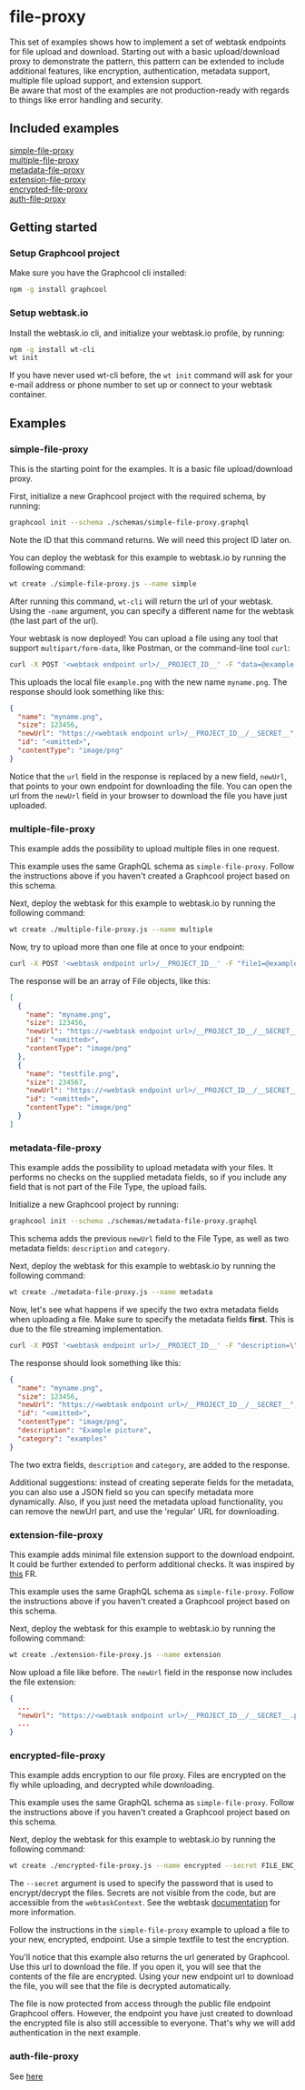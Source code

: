 # file-proxy

This set of examples shows how to implement a set of webtask endpoints for file upload and download. Starting out with a basic upload/download proxy to demonstrate the pattern, this pattern can be extended to include additional features, like encryption, authentication, metadata support, multiple file upload support, and extension support.  
Be aware that most of the examples are not production-ready with regards to things like error handling and security.

## Included examples
[simple-file-proxy](#simple-file-proxy)  
[multiple-file-proxy](#multiple-file-proxy)  
[metadata-file-proxy](#metadata-file-proxy)  
[extension-file-proxy](#extension-file-proxy)  
[encrypted-file-proxy](#encrypted-file-proxy)  
[auth-file-proxy](#auth-file-proxy)

## Getting started

### Setup Graphcool project

Make sure you have the Graphcool cli installed:
```sh
npm -g install graphcool
```

### Setup webtask.io
Install the webtask.io cli, and initialize your webtask.io profile, by running:
```sh
npm -g install wt-cli
wt init
```
If you have never used wt-cli before, the `wt init` command will ask for your e-mail address or phone number to set up or connect to your webtask container.

## Examples
### simple-file-proxy

This is the starting point for the examples. It is a basic file upload/download proxy.

First, initialize a new Graphcool project with the required schema, by running:
```sh
graphcool init --schema ./schemas/simple-file-proxy.graphql
```
Note the ID that this command returns. We will need this project ID later on.

You can deploy the webtask for this example to webtask.io by running the following command:
```sh
wt create ./simple-file-proxy.js --name simple
```
After running this command, `wt-cli` will return the url of your webtask. Using the `-name` argument, you can specify a different name for the webtask (the last part of the url).

Your webtask is now deployed! You can upload a file using any tool that support `multipart/form-data`, like Postman, or the command-line tool `curl`:
```sh
curl -X POST '<webtask endpoint url>/__PROJECT_ID__' -F "data=@example.png;filename=myname.png"
```
This uploads the local file `example.png` with the new name `myname.png`. The response should look something like this:
```json
{
  "name": "myname.png",
  "size": 123456,
  "newUrl": "https://<webtask endpoint url>/__PROJECT_ID__/__SECRET__",
  "id": "<omitted>",
  "contentType": "image/png"
}
```
Notice that the `url` field in the response is replaced by a new field, `newUrl`, that points to your own endpoint for downloading the file.
You can open the url from the `newUrl` field in your browser to download the file you have just uploaded.

### multiple-file-proxy

This example adds the possibility to upload multiple files in one request.

This example uses the same GraphQL schema as `simple-file-proxy`. Follow the instructions above if you haven't created a Graphcool project based on this schema.

Next, deploy the webtask for this example to webtask.io by running the following command:
```sh
wt create ./multiple-file-proxy.js --name multiple
```
Now, try to upload more than one file at once to your endpoint:
```sh
curl -X POST '<webtask endpoint url>/__PROJECT_ID__' -F "file1=@example.png;filename=myname.png;file2=@example2.png;filename=testfile.png"
```
The response will be an array of File objects, like this:
```json
[
  {
    "name": "myname.png",
    "size": 123456,
    "newUrl": "https://<webtask endpoint url>/__PROJECT_ID__/__SECRET__",
    "id": "<omitted>",
    "contentType": "image/png"
  },
  {
    "name": "testfile.png",
    "size": 234567,
    "newUrl": "https://<webtask endpoint url>/__PROJECT_ID__/__SECRET__",
    "id": "<omitted>",
    "contentType": "image/png"
  }
]
```

### metadata-file-proxy

This example adds the possibility to upload metadata with your files. It performs no checks on the supplied metadata fields, so if you include any field that is not part of the File Type, the upload fails.

Initialize a new Graphcool project by running:
```sh
graphcool init --schema ./schemas/metadata-file-proxy.graphql
```
This schema adds the previous `newUrl` field to the File Type, as well as two metadata fields: `description` and `category`.

Next, deploy the webtask for this example to webtask.io by running the following command:
```sh
wt create ./metadata-file-proxy.js --name metadata
```

Now, let's see what happens if we specify the two extra metadata fields when uploading a file. Make sure to specify the metadata fields **first**. This is due to the file streaming implementation.
```sh
curl -X POST '<webtask endpoint url>/__PROJECT_ID__' -F "description=\"Example picture\";category=\"examples\";data=@example.png;filename=myname.png"
```
The response should look something like this:
```json
{
  "name": "myname.png",
  "size": 123456,
  "newUrl": "https://<webtask endpoint url>/__PROJECT_ID__/__SECRET__",
  "id": "<omitted>",
  "contentType": "image/png",
  "description": "Example picture",
  "category": "examples"
}
```
The two extra fields, `description` and `category`, are added to the response.

Additional suggestions: instead of creating seperate fields for the metadata, you can also use a JSON field so you can specify metadata more dynamically. Also, if you just need the metadata upload functionality, you can remove the newUrl part, and use the 'regular' URL for downloading.

### extension-file-proxy

This example adds minimal file extension support to the download endpoint. It could be further extended to perform additional checks.
It was inspired by [this](https://github.com/graphcool/feature-requests/issues/180) FR.

This example uses the same GraphQL schema as `simple-file-proxy`. Follow the instructions above if you haven't created a Graphcool project based on this schema.

Next, deploy the webtask for this example to webtask.io by running the following command:
```sh
wt create ./extension-file-proxy.js --name extension
```
Now upload a file like before. The `newUrl` field in the response now includes the file extension:
```json
{
  ...
  "newUrl": "https://<webtask endpoint url>/__PROJECT_ID__/__SECRET__.png",
  ...
}
```


### encrypted-file-proxy

This example adds encryption to our file proxy. Files are encrypted on the fly while uploading, and decrypted while downloading.

This example uses the same GraphQL schema as  `simple-file-proxy`. Follow the instructions above if you haven't created a Graphcool project based on this schema.

Next, deploy the webtask for this example to webtask.io by running the following command:
```sh
wt create ./encrypted-file-proxy.js --name encrypted --secret FILE_ENC_PASSWORD=<password>
```
The `--secret` argument is used to specify the password that is used to encrypt/decrypt the files. Secrets are not visible from the code, but are accessible from the `webtaskContext`. See the webtask [documentation](https://webtask.io/docs/editor/secrets) for more information.

Follow the instructions in the `simple-file-proxy` example to upload a file to your new, encrypted, endpoint. Use a simple textfile to test the encryption.

You'll notice that this example also returns the url generated by Graphcool. Use this url to download the file. If you open it, you will see that the contents of the file are encrypted. Using your new endpoint url to download the file, you will see that the file is decrypted automatically.

The file is now protected from access through the public file endpoint Graphcool offers. However, the endpoint you have just created to download the encrypted file is also still accessible to everyone. That's why we will add authentication in the next example.

### auth-file-proxy

See [here](./auth-file-proxy/README.md)

